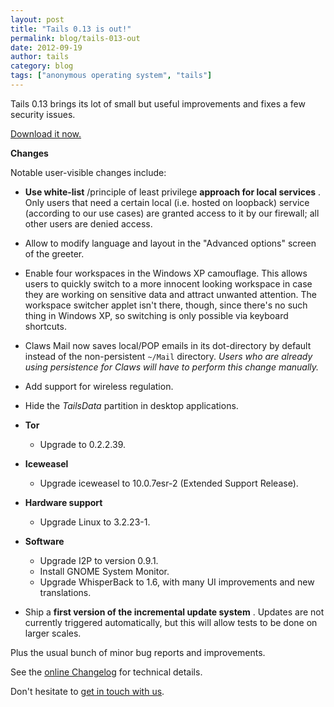 ```yaml
---
layout: post
title: "Tails 0.13 is out!"
permalink: blog/tails-013-out
date: 2012-09-19
author: tails
category: blog
tags: ["anonymous operating system", "tails"]
---
```


Tails 0.13 brings its lot of small but useful improvements and fixes a few security issues.

[Download it now.](https://tails.boum.org/download/)

**Changes**

Notable user-visible changes include:

- **Use white-list** /principle of least privilege **approach for local services** .
Only users that need a certain local (i.e. hosted on loopback) service
(according to our use cases) are granted access to it by our firewall;
all other users are denied access.
- Allow to modify language and layout in the "Advanced options" screen
of the greeter.
- Enable four workspaces in the Windows XP camouflage. This allows
users to quickly switch to a more innocent looking workspace in case
they are working on sensitive data and attract unwanted attention.
The workspace switcher applet isn't there, though, since there's no
such thing in Windows XP, so switching is only possible via keyboard
shortcuts.
- Claws Mail now saves local/POP emails in its dot-directory by default
instead of the non-persistent `~/Mail` directory. _Users who are already
using persistence for Claws will have to perform this change manually._
- Add support for wireless regulation.
- Hide the _TailsData_ partition in desktop applications.
- **Tor**
  - Upgrade to 0.2.2.39.

- **Iceweasel**
  - Upgrade iceweasel to 10.0.7esr-2 (Extended Support Release).

- **Hardware support**
  - Upgrade Linux to 3.2.23-1.

- **Software**
  - Upgrade I2P to version 0.9.1.
  - Install GNOME System Monitor.
  - Upgrade WhisperBack to 1.6, with many UI improvements and new translations.

- Ship a **first version of the incremental update system** . Updates are not
currently triggered automatically, but this will allow tests to be done
on larger scales.

Plus the usual bunch of minor bug reports and improvements.

See the [online Changelog](http://git.immerda.ch/?p=amnesia.git;a=blob_plain;f=debian/changelog;hb=refs/tags/0.13) for technical details.

Don't hesitate to [get in touch with us](https://tails.boum.org/support/).

